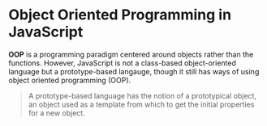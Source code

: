 # Object Oriented Programming in JavaScript

<b>OOP</b> is a programming paradigm centered around objects rather than the functions. However, JavaScript is not a class-based object-oriented language but a prototype-based langauge, though it still has ways of using object oriented programming (OOP).

> A prototype-based language has the notion of a prototypical object, an object used as a template from which to get the initial properties for a new object.
